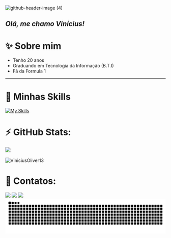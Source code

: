 ![github-header-image (4)](https://github.com/ViniciusOliver13/ViniciusOliver13/assets/146228058/05c5a858-10e4-4e9d-a019-f5a472b89d3f)
## **_Olá, me chamo Vinícius!_** 
# ✨  Sobre mim
- Tenho 20 anos
- Graduando em Tecnologia da Informação (B.T.I)
- Fã da Formula 1
---

# 🚀 Minhas Skills

[![My Skills](https://skillicons.dev/icons?i=java,python,c&theme=light)](https://skillicons.dev)

# ⚡ GitHub Stats:
![](https://github-readme-stats.vercel.app/api?username=ViniciusOliver13&theme=midnight-purple&hide_border=false&include_all_commits=false&count_private=false)<br/>
<p><img height="135" src="https://github-readme-stats.vercel.app/api/top-langs/?username=ViniciusOliver13&layout=compact&theme=midnight-purple" alt=ViniciusOliver13 ><p>

# 📲 Contatos:
<div>
<a href="https://instagram.com/vinicius_13l" target="_blank"><img loading="lazy" src="https://img.shields.io/badge/-Instagram-DD2A7B?style=for-the-badge&logo=instagram&logoColor=white" width="140" target="_blank"></a>
<a href="https://youtube.com/channel/UCIrMz5GBZWN8gPfhfsPlRbA" target="_blank"><img loading="lazy" src="https://img.shields.io/badge/YouTube-FF0000?style=for-the-badge&logo=youtube&logoColor=white" width="120" target="_blank"></a>
<a href = "mailto:nvidianew3201@gmail.com"><img loading="lazy" src="https://img.shields.io/badge/Gmail-D14836?style=for-the-badge&logo=gmail&logoColor=white" width="100" target="_blank"></a>
</div>

<picture>
  <source
    media="(prefers-color-scheme: dark)"
    srcset="https://raw.githubusercontent.com/ViniciusOliver13/ViniciusOliver13/output/github-contribution-grid-snake-dark.svg"
  />
  <source
    media="(prefers-color-scheme: light)"
    srcset="https://raw.githubusercontent.com/ViniciusOliver13/ViniciusOliver13/output/github-contribution-grid-snake.svg"
  />
  <img
    alt="github contribution grid snake animation"
    src="https://raw.githubusercontent.com/ViniciusOliver13/ViniciusOliver13/output/github-contribution-grid-snake.svg"
  />
</picture>
